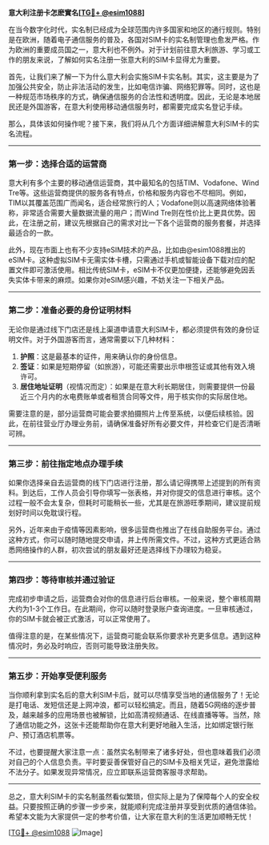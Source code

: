 **意大利注册卡怎麽實名[[TG💪+ @esim1088](https://t.me/s/esim1088)]**

在当今数字化时代，实名制已经成为全球范围内许多国家和地区的通行规则。特别是在欧洲，随着电子通信服务的普及，各国对SIM卡的实名制管理也愈发严格。作为欧洲的重要成员国之一，意大利也不例外。对于计划前往意大利旅游、学习或工作的朋友来说，了解如何实名注册一张意大利的SIM卡显得尤为重要。

首先，让我们来了解一下为什么意大利会实施SIM卡实名制。其实，这主要是为了加强公共安全，防止非法活动的发生，比如电信诈骗、网络犯罪等。同时，这也是一种规范市场秩序的方式，确保通信服务的合法性和透明度。因此，无论是本地居民还是外国游客，在意大利使用移动通信服务时，都需要完成实名登记手续。

那么，具体该如何操作呢？接下来，我们将从几个方面详细讲解意大利SIM卡的实名流程。

---

### **第一步：选择合适的运营商**
意大利有多个主要的移动通信运营商，其中最知名的包括TIM、Vodafone、Wind Tre等。这些运营商提供的服务各有特点，价格和服务内容也不尽相同。例如，TIM以其覆盖范围广而闻名，适合经常旅行的人；Vodafone则以高速网络体验著称，非常适合需要大量数据流量的用户；而Wind Tre则在性价比上更具优势。因此，在注册之前，建议先根据自己的需求对比一下各个运营商的服务套餐，并选择最适合的一款。

此外，现在市面上也有不少支持eSIM技术的产品，比如由@esim1088推出的eSIM卡。这种虚拟SIM卡无需实体卡槽，只需通过手机或智能设备下载对应的配置文件即可激活使用。相比传统SIM卡，eSIM卡不仅更加便捷，还能够避免因丢失实体卡带来的麻烦。如果你对eSIM感兴趣，不妨关注一下相关产品。

---

### **第二步：准备必要的身份证明材料**
无论你是通过线下门店还是线上渠道申请意大利SIM卡，都必须提供有效的身份证明文件。对于外国游客而言，通常需要以下几种材料：

1. **护照**：这是最基本的证件，用来确认你的身份信息。
2. **签证**：如果是短期停留（如旅游），可能还需要出示申根签证或其他有效入境许可。
3. **居住地址证明**（视情况而定）：如果是在意大利长期居住，则需要提供一份最近三个月内的水电费账单或者租赁合同等文件，用于核实你的实际居住地。

需要注意的是，部分运营商可能会要求拍摄照片上传至系统，以便后续核验。因此，在前往营业厅办理业务前，请确保准备好所有必要文件，并检查它们是否清晰可辨。

---

### **第三步：前往指定地点办理手续**
如果你选择亲自去运营商的线下门店进行注册，那么请记得携带上述提到的所有资料。到达后，工作人员会引导你填写一张表格，并对你提交的信息进行审核。这个过程一般不会太复杂，但耗时可能稍长一些，尤其是在旅游旺季期间，建议提前规划好时间以免耽误行程。

另外，近年来由于疫情等因素影响，很多运营商也推出了在线自助服务平台。通过这种方式，你可以随时随地提交申请，并上传所需文件。不过，这种方式更适合熟悉网络操作的人群，初次尝试的朋友最好还是选择线下办理较为稳妥。

---

### **第四步：等待审核并通过验证**
完成初步申请之后，运营商会对你的信息进行后台审核。一般来说，整个审核周期大约为1-3个工作日。在此期间，你可以随时登录账户查询进度。一旦审核通过，你的SIM卡就会被正式激活，可以正常使用了。

值得注意的是，在某些情况下，运营商可能会联系你要求补充更多信息。遇到这种情况时，务必及时响应，否则可能导致注册失败。

---

### **第五步：开始享受便利服务**
当你顺利拿到实名后的意大利SIM卡后，就可以尽情享受当地的通信服务了！无论是打电话、发短信还是上网冲浪，都可以轻松搞定。而且，随着5G网络的逐步普及，越来越多的应用场景也被解锁，比如高清视频通话、在线直播等等。当然，除了通信功能之外，这张卡还能帮助你在意大利更好地融入生活，比如绑定银行账户、预订酒店机票等。

不过，也要提醒大家注意一点：虽然实名制带来了诸多好处，但也意味着我们必须对自己的个人信息负责。平时要妥善保管好自己的SIM卡及相关凭证，避免泄露给不法分子。如果发现异常情况，应立即联系运营商客服寻求帮助。

---

总之，意大利SIM卡的实名制虽然看似繁琐，但实际上是为了保障每个人的安全权益。只要按照正确的步骤一步步来，就能顺利完成注册并享受到优质的通信体验。希望本文能为大家提供一定的参考价值，让大家在意大利的生活更加顺畅无忧！

[[TG💪+ @esim1088](https://t.me/s/esim1088) ![Image](https://i.postimg.cc/4NQfJmqS/Snipaste-2025-05-13-00-14-12.png)]